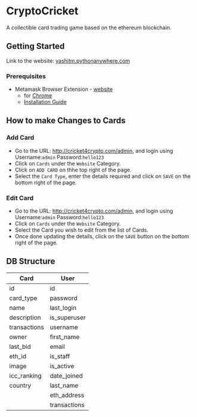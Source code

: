 # CryptoCricket

A collectible card trading game based on the ethereum blockchain.

## Getting Started

Link to the website: [yashitm.pythonanywhere.com](yashitm.pythonanywhere.com)

### Prerequisites

- Metamask Browser Extension \- [website](https://metamask.io/)
  - for [Chrome](https://chrome.google.com/webstore/detail/metamask/nkbihfbeogaeaoehlefnkodbefgpgknn?hl=en)
  - [Installation Guide](https://medium.com/@mail.bahurudeen/setup-a-metamask-ethereum-wallet-and-use-it-to-send-and-receive-ether-4f3b99360e4f)
  
  
## How to make Changes to Cards

### Add Card
* Go to the URL: http://cricket4crypto.com/admin, and login using Username:`admin` Password:`hello123`
* Click on `Cards` under the `Website` Category.
* Click on `ADD CARD` on thhe top right of the page.
* Select the `Card Type`, enter the details required and click on `SAVE` on the bottom right of the page.

### Edit Card
* Go to the URL: http://cricket4crypto.com/admin, and login using Username:`admin` Password:`hello123`
* Click on `Cards` under the `Website` Category.
* Select the Card you wish to edit from the list of Cards.
* Once done updating the details, click on the `SAVE` button on the bottom right of the page.

## DB Structure

|  Card 	| User  	|
|---	|---	|
|  id	|  id 	|
|  card_type 	|  password 	|
|   name	|  last_login 	|
|   description	|  is_superuser 	|
|   transactions	|  username 	|
|   owner	|  first_name 	|
|   last_bid	|  email 	|
|   eth_id	|  is_staff 	|
|   image	|   is_active	|
|   icc_ranking	|   date_joined	|
|   country	|   last_name	|
|   	|  eth_address 	|
|   	|  transactions 	|

